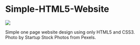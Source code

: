 # Simple-HTML5-Website

<img src="https://repository-images.githubusercontent.com/243617752/59eb2300-9453-11ea-923c-b521639d60b5" class="border rounded-2 repository-og-image js-repository-image-container">

Simple one page website design using only HTML5 and CSS3. <br>
Photo by Startup Stock Photos from Pexels. <br>
